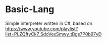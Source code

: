 # Basic-Lang

Simple interpreter written in C#, based on https://www.youtube.com/playlist?list=PLZQftyCk7_SdoVexSmwy_tBgs7P0b97yD
